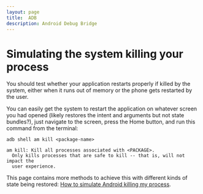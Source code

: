 ```yaml
---
layout: page
title:  ADB
description: Android Debug Bridge
---
```

# Simulating the system killing your process
You should test whether your application restarts properly if killed by the system,
either when it runs out of memory or the phone gets restarted by the user.

You can easily get the system to restart the application on whatever screen
you had opened (likely restores the intent and arguments but not state bundles?),
just navigate to the screen, press the Home button, and run this command from the
terminal:

```
adb shell am kill <package-name>
```

    am kill: Kill all processes associated with <PACKAGE>.
      Only kills processes that are safe to kill -- that is, will not impact the
      user experience.

This page contains more methods to achieve this with different kinds of state
being restored: [How to simulate Android killing my process](https://exceptionshub.com/how-to-simulate-android-killing-my-process.html).
